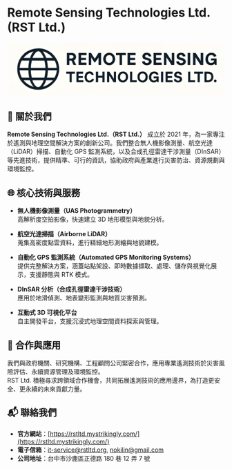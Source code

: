 # Remote Sensing Technologies Ltd. (RST Ltd.)

![image](https://github.com/rstltd/.github/blob/main/source/%E6%A9%AB%E5%BC%8F%E5%85%AC%E5%8F%B8%E5%95%86%E6%A8%99.jpg)

## 🚩 關於我們

**Remote Sensing Technologies Ltd.（RST Ltd.）** 成立於 2021 年，為一家專注於遙測與地理空間解決方案的創新公司。我們整合無人機影像測量、航空光達（LiDAR）掃描、自動化 GPS 監測系統，以及合成孔徑雷達干涉測量（DInSAR）等先進技術，提供精準、可行的資訊，協助政府與產業進行災害防治、資源規劃與環境監控。

## 🌐 核心技術與服務

- **無人機影像測量（UAS Photogrammetry）**  
  高解析度空拍影像，快速建立 3D 地形模型與地貌分析。

- **航空光達掃描（Airborne LiDAR）**  
  蒐集高密度點雲資料，進行精細地形測繪與地貌建模。

- **自動化 GPS 監測系統（Automated GPS Monitoring Systems）**  
  提供完整解決方案，涵蓋站點架設、即時數據擷取、處理、儲存與視覺化展示，支援靜態與 RTK 模式。

- **DInSAR 分析（合成孔徑雷達干涉技術）**  
  應用於地滑偵測、地表變形監測與地質災害預測。

- **互動式 3D 可視化平台**  
  自主開發平台，支援沉浸式地理空間資料探索與管理。

## 🤝 合作與應用

我們與政府機關、研究機構、工程顧問公司緊密合作，應用專業遙測技術於災害風險評估、永續資源管理及環境監控。  
RST Ltd. 積極尋求跨領域合作機會，共同拓展遙測技術的應用邊界，為打造更安全、更永續的未來貢獻力量。

## 📬 聯絡我們

- **官方網站**：[https://rstltd.mystrikingly.com/](https://rstltd.mystrikingly.com/)
- **電子信箱**：it-service@rstltd.org, nokilin@gmail.com  
- **公司地址**：台中市沙鹿區正德路 180 巷 12 弄 7 號

